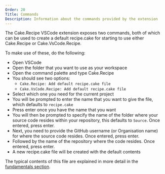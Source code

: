```yaml
---
Order: 20
Title: Commands
Description: Information about the commands provided by the extension
---
```


The Cake.Recipe VSCode extension exposes two commands, both of which can be used to create a default recipe.cake for starting to use either Cake.Recipe or Cake.VsCode.Recipe.

To make use of these, do the following:

* Open VSCode
* Open the folder that you want to use as your workspace
* Open the command palette and type Cake.Recipe
* You should see two options:
  * `Cake.Recipe: Add default recipe.cake file`
  * `Cake.VsCode.Recipe: Add default recipe.cake file`
* Select which one you need for the current project
* You will be prompted to enter the name that you want to give the file, which defaults to `recipe.cake`
* Press enter once you have the name that you want
* You will then be prompted to specify the name of the folder where your source code resides within your repository, this defaults to `Source`.  Once entered, press enter.
* Next, you need to provide the GitHub username (or Organisation name) for where the source code resides.  Once entered, press enter.
* Followed by the name of the repository where the code resides.  Once entered, press enter.
* A new recipe.cake file will be created with the default contents

The typical contents of this file are explained in more detail in the [fundamentals section](../fundamentals/recipe-cake).
